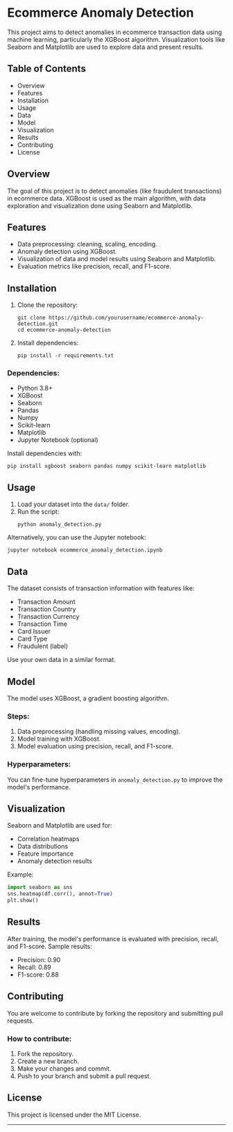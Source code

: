 
# Ecommerce Anomaly Detection

This project aims to detect anomalies in ecommerce transaction data using machine learning, particularly the XGBoost algorithm. Visualization tools like Seaborn and Matplotlib are used to explore data and present results.

## Table of Contents

- Overview
- Features
- Installation
- Usage
- Data
- Model
- Visualization
- Results
- Contributing
- License

## Overview

The goal of this project is to detect anomalies (like fraudulent transactions) in ecommerce data. XGBoost is used as the main algorithm, with data exploration and visualization done using Seaborn and Matplotlib.

## Features

- Data preprocessing: cleaning, scaling, encoding.
- Anomaly detection using XGBoost.
- Visualization of data and model results using Seaborn and Matplotlib.
- Evaluation metrics like precision, recall, and F1-score.

## Installation

1. Clone the repository:
   ```
   git clone https://github.com/yourusername/ecommerce-anomaly-detection.git
   cd ecommerce-anomaly-detection
   ```

2. Install dependencies:
   ```
   pip install -r requirements.txt
   ```

### Dependencies:
- Python 3.8+
- XGBoost
- Seaborn
- Pandas
- Numpy
- Scikit-learn
- Matplotlib
- Jupyter Notebook (optional)

Install dependencies with:
```
pip install xgboost seaborn pandas numpy scikit-learn matplotlib
```

## Usage

1. Load your dataset into the `data/` folder.
2. Run the script:
   ```
   python anomaly_detection.py
   ```

Alternatively, you can use the Jupyter notebook:
   ```
   jupyter notebook ecommerce_anomaly_detection.ipynb
   ```

## Data

The dataset consists of transaction information with features like:
- Transaction Amount
- Transaction Country
- Transaction Currency
- Transaction Time
- Card Issuer
- Card Type
- Fraudulent (label)

Use your own data in a similar format.

## Model

The model uses XGBoost, a gradient boosting algorithm.

### Steps:
1. Data preprocessing (handling missing values, encoding).
2. Model training with XGBoost.
3. Model evaluation using precision, recall, and F1-score.

### Hyperparameters:
You can fine-tune hyperparameters in `anomaly_detection.py` to improve the model's performance.

## Visualization

Seaborn and Matplotlib are used for:
- Correlation heatmaps
- Data distributions
- Feature importance
- Anomaly detection results

Example:
```python
import seaborn as sns
sns.heatmap(df.corr(), annot=True)
plt.show()
```

## Results

After training, the model's performance is evaluated with precision, recall, and F1-score. Sample results:
- Precision: 0.90
- Recall: 0.89
- F1-score: 0.88

## Contributing

You are welcome to contribute by forking the repository and submitting pull requests.

### How to contribute:
1. Fork the repository.
2. Create a new branch.
3. Make your changes and commit.
4. Push to your branch and submit a pull request.

## License

This project is licensed under the MIT License.

---

